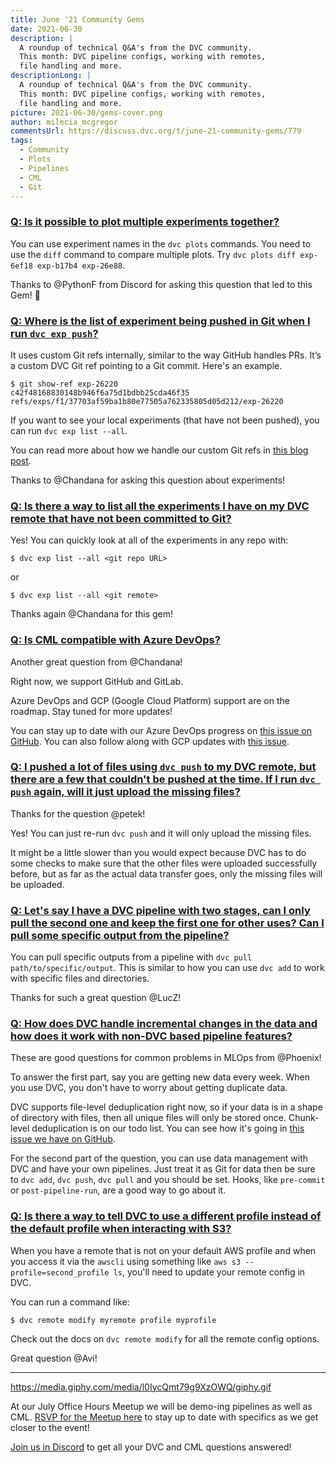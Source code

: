 ```yaml
---
title: June '21 Community Gems
date: 2021-06-30
description: |
  A roundup of technical Q&A's from the DVC community.
  This month: DVC pipeline configs, working with remotes,
  file handling and more.
descriptionLong: |
  A roundup of technical Q&A's from the DVC community.
  This month: DVC pipeline configs, working with remotes,
  file handling and more.
picture: 2021-06-30/gems-cover.png
author: milecia_mcgregor
commentsUrl: https://discuss.dvc.org/t/june-21-community-gems/779
tags:
  - Community
  - Plots
  - Pipelines
  - CML
  - Git
---
```


### [Q: Is it possible to plot multiple experiments together?](https://discord.com/channels/485586884165107732/563406153334128681/834387923482181653)

You can use experiment names in the `dvc plots` commands. You need to use the
`diff` command to compare multiple plots. Try
`dvc plots diff exp-6ef18 exp-b17b4 exp-26e88`.

Thanks to @PythonF from Discord for asking this question that led to this Gem!
💎

### [Q: Where is the list of experiment being pushed in Git when I run `dvc exp push`?](https://discord.com/channels/485586884165107732/563406153334128681/837773937390649364)

It uses custom Git refs internally, similar to the way GitHub handles PRs. It’s
a custom DVC Git ref pointing to a Git commit. Here's an example.

```dvc
$ git show-ref exp-26220
c42f48168830148b946f6a75d1bdbb25cda46f35 refs/exps/f1/37703af59ba1b80e77505a762335805d05d212/exp-26220
```

If you want to see your local experiments (that have not been pushed), you can
run `dvc exp list --all`.

You can read more about how we handle our custom Git refs in
[this blog post](https://dvc.org/blog/experiment-refs).

Thanks to @Chandana for asking this question about experiments!

### [Q: Is there a way to list all the experiments I have on my DVC remote that have not been committed to Git?](https://discord.com/channels/485586884165107732/563406153334128681/836705209039978538)

Yes! You can quickly look at all of the experiments in any repo with:

```dvc
$ dvc exp list --all <git repo URL>
```

or

```dvc
$ dvc exp list --all <git remote>
```

Thanks again @Chandana for this gem!

### [Q: Is CML compatible with Azure DevOps?](https://discord.com/channels/485586884165107732/728693131557732403/841664412221177926)

Another great question from @Chandana!

Right now, we support GitHub and GitLab.

Azure DevOps and GCP (Google Cloud Platform) support are on the roadmap. Stay
tuned for more updates!

You can stay up to date with our Azure DevOps progress on
[this issue on GitHub](https://github.com/iterative/cml/issues/142). You can
also follow along with GCP updates with
[this issue](https://github.com/iterative/terraform-provider-iterative/issues/64).

### [Q: I pushed a lot of files using `dvc push` to my DVC remote, but there are a few that couldn't be pushed at the time. If I run `dvc push` again, will it just upload the missing files?](https://discord.com/channels/485586884165107732/563406153334128681/842662337159757854)

Thanks for the question @petek!

Yes! You can just re-run `dvc push` and it will only upload the missing files.

It might be a little slower than you would expect because DVC has to do some
checks to make sure that the other files were uploaded successfully before, but
as far as the actual data transfer goes, only the missing files will be
uploaded.

### [Q: Let's say I have a DVC pipeline with two stages, can I only pull the second one and keep the first one for other uses? Can I pull some specific output from the pipeline?](https://discord.com/channels/485586884165107732/485596304961962003/841688323663855616)

You can pull specific outputs from a pipeline with
`dvc pull path/to/specific/output`. This is similar to how you can use `dvc add`
to work with specific files and directories.

Thanks for such a great question @LucZ!

### [Q: How does DVC handle incremental changes in the data and how does it work with non-DVC based pipeline features?](https://discord.com/channels/485586884165107732/485596304961962003/846364469524430848)

These are good questions for common problems in MLOps from @Phoenix!

To answer the first part, say you are getting new data every week. When you use
DVC, you don't have to worry about getting duplicate data.

DVC supports file-level deduplication right now, so if your data is in a shape
of directory with files, then all unique files will only be stored once.
Chunk-level deduplication is on our todo list. You can see how it's going in
[this issue we have on GitHub](https://github.com/iterative/dvc/issues/829).

For the second part of the question, you can use data management with DVC and
have your own pipelines. Just treat it as Git for data then be sure to
`dvc add`, `dvc push`, `dvc pull` and you should be set. Hooks, like
`pre-commit` or `post-pipeline-run`, are a good way to go about it.

### [Q: Is there a way to tell DVC to use a different profile instead of the default profile when interacting with S3?](https://discord.com/channels/485586884165107732/563406153334128681/846857498094469120)

When you have a remote that is not on your default AWS profile and when you
access it via the `awscli` using something like
`aws s3 --profile=second_profile ls`, you'll need to update your remote config
in DVC.

You can run a command like:

```dvc
$ dvc remote modify myremote profile myprofile
```

Check out the docs on `dvc remote modify` for all the remote config options.

Great question @Avi!

---

https://media.giphy.com/media/l0IycQmt79g9XzOWQ/giphy.gif

At our July Office Hours Meetup we will be demo-ing pipelines as well as CML.
[RSVP for the Meetup here](https://www.meetup.com/DVC-Community-Virtual-Meetups/events/279024694/)
to stay up to date with specifics as we get closer to the event!

[Join us in Discord](https://discord.com/invite/dvwXA2N) to get all your DVC and
CML questions answered!
